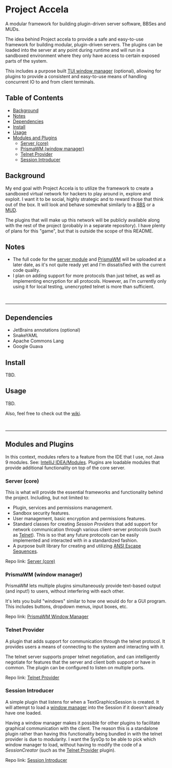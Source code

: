 # Project Accela
A modular framework for building plugin-driven server software, BBSes and MUDs.

The idea behind Project accela to provide a safe and easy-to-use framework for
building modular, plugin-driven servers. The plugins can be loaded into the server at any point during runtime 
and will run in a sandboxed environment where they only have access to certain exposed parts of the system.

This includes a purpose built [TUI window manager](#prismawm-window-manager) (optional),
allowing for plugins to provide a consistent and easy-to-use means of handling concurrent IO to and from client terminals.

## Table of Contents
- [Background](#background)
- [Notes](#notes)
- [Dependencies](#dependencies)
- [Install](#install)
- [Usage](#usage)
- [Modules and Plugins](#modules-and-plugins)
  - [Server (core)](#server-core)
  - [PrismaWM (window manager)](#prismawm-window-manager)
  - [Telnet Provider](#telnet-provider)
  - [Session Introducer](#session-introducer)

## Background
My end goal with Project Accela is to utilize the framework to create a sandboxed virtual network 
for hackers to play around in, explore and exploit. 
I want it to be social, highly strategic and to reward those that think out of the box.
It will look and behave somewhat similarly to a [BBS][out_bbs] or a [MUD][out_mud].

The plugins that will make up this network will be publicly available along with the rest of the project 
(probably in a separate repository).
I have plenty of plans for this "game", but that is outside the scope of this README.

## Notes
* The full code for the [server module][repo_server] and [PrismaWM][repo_prismawm] will be uploaded at a later date,
as it's not quite ready yet and I'm dissatisfied with the current code quality.
* I plan on adding support for more protocols than just telnet, as well as implementing encryption for all protocols. 
However, as I'm currently only using it for local testing, unencrypted telnet is more than sufficient.

<br>

---

## Dependencies
* JetBrains annotations (optional)
* SnakeYAML
* Apache Commons Lang
* Google Guava

## Install
TBD.

## Usage
TBD.

Also, feel free to check out the [wiki][wiki].

<br>

---

## Modules and Plugins
In this context, modules refers to a feature from the IDE that I use,
not Java 9 modules. See: [IntelliJ IDEA/Modules][out_intellij_modules].
Plugins are loadable modules that provide additional functionality on top of the core server.

### Server (core)
This is what will provide the essential frameworks and functionality behind the project.
Including, but not limited to:
- Plugin, services and permissions management.
- Sandbox security features.
- User management, basic encryption and permissions features.
- Standard classes for creating *Session Providers* that add support for network communication
through various client-server protocols (such as [Telnet][repo_telnet_provider]). 
This is so that any future protocols can be easily implemented and interacted with in a standardized fashion.
- A purpose built library for creating and utilizing [ANSI Escape Sequences][out_ansi].

Repo link: [Server (core)][repo_server]

### PrismaWM (window manager)
PrismaWM lets multiple plugins simultaneously provide text-based output (and input!) to users, 
without interfering with each other. 

It's lets you build "windows" similar to how one would do for a GUI program. 
This includes buttons, dropdown menus, input boxes, etc.

Repo link: [PrismaWM Window Manager][repo_prismawm]

### Telnet Provider
A plugin that adds support for communication through the telnet protocol.
It provides users a means of connecting to the system and interacting with it.

The telnet server supports proper telnet negotiation, and can intelligently negotiate 
for features that the server and client both support or have in common. 
The plugin can be configured to listen on multiple ports.

Repo link: [Telnet Provider][repo_telnet_provider]

### Session Introducer
A simple plugin that listens for when a TextGraphicsSession is created. 
It will attempt to load a [window manager][repo_prismawm] into the Session if it doesn't already have one loaded.

Having a window manager makes it possible for other plugins to facilitate graphical communication with the client.
The reason this is a standalone plugin rather than having this functionality being bundled in with the telnet provider 
is due to modularity. 
I want the SysOp to be able to pick which window manager to load, 
without having to modify the code of a *SessionCreator* (such as the [Telnet Provider][repo_telnet_provider] plugin).

Repo link: [Session Introducer][repo_session_introducer]

<!-- Links -->
[repo_server]: ./server/src "Server/\"Core\""
[repo_ansi_library]: ./server/src/net/accela/ansi "ANSI EscSeq library"
[repo_prismawm]: ./prismaPlugin/src "PrismaWM"
[repo_telnet_provider]: ./telnetProviderPlugin/src "Telnet Provider"
[repo_session_introducer]: ./sessionIntroducerPlugin/src "Session Introducer"

[wiki]: https://github.com/gustavdersjo/project-accela/wiki

[out_ansi]: https://en.wikipedia.org/wiki/ANSI_escape_code "ANSI Escape Code"
[out_bbs]: https://sv.wikipedia.org/wiki/Bulletin_board_system "Bulletin Board System"
[out_mud]: https://sv.wikipedia.org/wiki/MUD "Multi User Dungeon"
[out_intellij_modules]: https://www.jetbrains.com/help/idea/creating-and-managing-modules.html "Modules"
